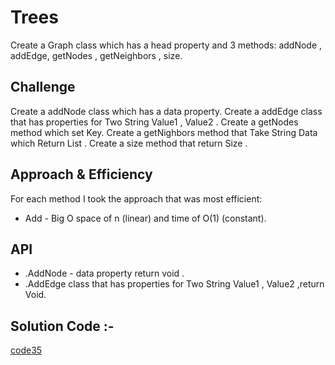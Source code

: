 # Trees

Create a Graph class which has a head property and 3 methods: addNode , addEdge, getNodes , getNeighbors , size.

## Challenge
Create a addNode class which has a data property.
Create a addEdge class that has properties for Two String Value1 , Value2 .
Create a getNodes method which set Key.
Create a getNighbors method that Take String Data which Return List .
Create a size method that return Size .

## Approach & Efficiency
For each method I took the approach that was most efficient:
- Add - Big O space of n (linear) and time of O(1) (constant).


## API
* .AddNode - data property return void .
* .AddEdge class that has properties for Two String Value1 , Value2 ,return Void.


## Solution Code :-
[code35](https://github.com/khairshkokany/data-structures-and-algorithm/tree/main/code05/lib/src/test/java/code05)
